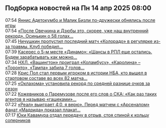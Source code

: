 <h2>Подборка новостей на Пн 14 апр 2025 08:00</h2><!--2025-04-14 07:54:00-->
<div class="rssn table">
  <div><span class="smaller gray hspace">07:54</span> <a class="nodecor" href="https://www.sports.ru/basketball/1116706740-yannis-adetokumbo-i-malik-bizli-po-druzheski-obnyalis-posle-igry.html?">Яннис Адетокумбо и Малик Бизли по-дружески обнялись после игры</a></div>
</div>
<div class="rssn table">
  <div><span class="smaller gray hspace">07:54</span> <a class="nodecor" href="https://www.sports.ru/hockey/1116706748-posle-ovechkina-i-dzyuby-eto-skoree-uzhe-nash-vnutrennij-rekord-osinki.html?">«После Овечкина и Дзюбы это, скорее, уже наш внутренний рекорд». Осинькин о 58 голах...</a></div>
</div>
<div class="rssn table">
  <div><span class="smaller gray hspace">07:45</span> <a class="nodecor" href="https://www.sports.ru/hockey/1116706745-nichushkin-propustil-poslednij-match-kolorado-v-regulyarke-iz-za-travm.html?">Ничушкин пропустил последний матч «Колорадо» в регулярке из-за травмы. Клуб победил...</a></div>
</div>
<div class="rssn table">
  <div><span class="smaller gray hspace">07:39</span> <a class="nodecor" href="https://www.sports.ru/football/1116706742-kaseres-o-5-m-meste-dinamo-shansy-v-rpl-eshhe-ostalis-budem-zarabatyva.html?">Касерес о 5-м месте «Динамо»: «Шансы в РПЛ еще остались. Будем зарабатывать как можно...</a></div>
</div>
<div class="rssn table">
  <div><span class="smaller gray hspace">07:34</span> <a class="nodecor" href="https://www.sports.ru/hockey/1116705874-nxl-vashington-sygraet-s-kolambusom-filadelfiya-s-ottavoj-pittsburg-pr.html?">НХЛ. «Вашингтон» проиграл «Коламбусу», «Каролина» – «Торонто», «Тампа» забила 7 голов...</a></div>
</div>
<div class="rssn table">
  <div><span class="smaller gray hspace">07:28</span> <a class="nodecor" href="https://www.sports.ru/basketball/1116706733-kris-pol-pobil-rekord-dzhona-stoktona-vyjdya-v-startovom-sostave-vo-vs.html?">Крис Пол стал первым игроком в истории НБА, кто вышел в стартовом составе во всех 82 матча...</a></div>
</div>
<div class="rssn table">
  <div><span class="smaller gray hspace">07:25</span> <a class="nodecor" href="https://www.sports.ru/basketball/1116706739-oklaxoma-ustanovila-rekord-po-raznicze-ochkov.html?">«Оклахома» установила рекорд по средней разнице очков за сезон</a></div>
</div>
<div class="rssn table">
  <div><span class="smaller gray hspace">07:22</span> <a class="nodecor" href="https://www.sports.ru/hockey/1116706738-kozhevnikov-o-slovax-paremuzova-pro-ska-kak-iskusstvennuyu-strukturu-t.html?">Кожевников о Паремузове после его слов о СКА: «Как раз таких агентов я называю «гашеками»...</a></div>
</div>
<div class="rssn table">
  <div><span class="smaller gray hspace">07:22</span> <a class="nodecor" href="https://www.sports.ru/football/1116706735-real-vyigraet-40-ya-veryu-pered-matchem-s-arsenalom-fanat-madrida-poka.html?">«Реал» выиграет 4:0, я верю». Перед матчем с «Арсеналом» фанат «Мадрида» показал плакат...</a></div>
</div>
<div class="rssn table">
  <div><span class="smaller gray hspace">07:17</span> <a class="nodecor" href="https://www.sports.ru/basketball/1116706734-yuki-kavamura-otdal-peredachu-v-otryv-stoya-spinoj-k-kolczu-sopernikov.html?">Юки Кавамура отдал передачу в отрыв, стоя спиной к кольцу соперников</a></div>
</div>